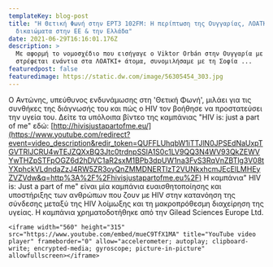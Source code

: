 ```yaml
---
templateKey: blog-post
title: "H Θετική Φωνή στην ΕΡΤ3 102FM: Η περίπτωση της Ουγγαρίας, ΛΟΑΤΚΙ+
  δικαιώματα στην ΕΕ & την Ελλάδα"
date: 2021-06-29T16:16:01.176Z
description: >
  Με αφορμή το νομοσχέδιο που εισήγαγε ο Viktor Orbán στην Ουγγαρία με το οποίο
  στρέφεται ενάντια στα ΛΟΑΤΚΙ+ άτομα, συνομιλήσαμε με τη Σοφία ...
featuredpost: false
featuredimage: https://static.dw.com/image/56305454_303.jpg
---
```

<!--StartFragment-->

Ο Αντώνης, υπεύθυνος ενδυνάμωσης στη 'Θετική Φωνή', μιλάει για τις συνθήκες της διάγνωσής του και πώς ο HIV τον βοήθησε να προστατεύσει την υγεία του. Δείτε τα υπόλοιπα βίντεο της καμπάνιας "HIV is: just a part of me" εδώ: [http://hivisjustapartofme.eu/](https://www.youtube.com/redirect?event=video_description&redir_token=QUFFLUhqbW1iTTJlN0JPSEdNaUxpTGVTRlJCRU4wTEJZQXxBQ3Jtc0trdnpSSlA1S0c1LV9QQ3N4WV93QkZEWVYwTHZpSTFpOGZ6d2hDVC1aR2sxM1BPb3dpUW1na3FvS3RqVnZBTlg3V08tYXphckVLdndaZzJ4RW5ZR3oyQnZMMDNERTlzT2VUNkxhcmJEcElLMHEyZVZVdw&q=http%3A%2F%2Fhivisjustapartofme.eu%2F) Η καμπάνια" HIV is: Just a part of me" είναι μία καμπάνια ευαισθητοποίησης και υποστήριξης των ανθρώπων που ζουν με HIV στην κατανόηση της σύνδεσης μεταξύ της HIV λοίμωξης και τη μακροπρόθεσμη διαχείρηση της υγείας. Η καμπάνια χρηματοδοτήθηκε από την Gilead Sciences Europe Ltd.

<!--EndFragment-->

```
<iframe width="560" height="315" src="https://www.youtube.com/embed/mueC9TfX1MA" title="YouTube video player" frameborder="0" allow="accelerometer; autoplay; clipboard-write; encrypted-media; gyroscope; picture-in-picture" allowfullscreen></iframe>
```
